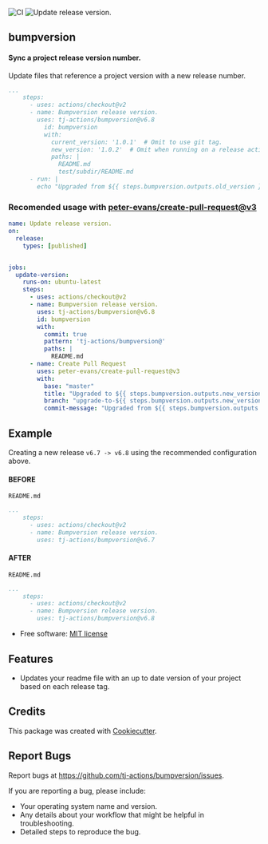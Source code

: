 ![CI](https://github.com/tj-actions/bumpversion/workflows/CI/badge.svg)
![Update release version.](https://github.com/tj-actions/bumpversion/workflows/Update%20release%20version./badge.svg)

bumpversion
-----------

#### Sync a project release version number.

Update files that reference a project version with a new release number.

```yaml
...
    steps:
      - uses: actions/checkout@v2
      - name: Bumpversion release version.
        uses: tj-actions/bumpversion@v6.8
          id: bumpversion
          with:
            current_version: '1.0.1'  # Omit to use git tag.
            new_version: '1.0.2'  # Omit when running on a release action.
            paths: |
              README.md
              test/subdir/README.md
      - run: |
        echo "Upgraded from ${{ steps.bumpversion.outputs.old_version }} -> ${{ steps.bumpversion.outputs.new_version }}" 
```


### Recomended usage with [peter-evans/create-pull-request@v3](https://github.com/peter-evans/create-pull-request)

```yaml
name: Update release version.
on:
  release:
    types: [published]


jobs:
  update-version:
    runs-on: ubuntu-latest
    steps:
      - uses: actions/checkout@v2
      - name: Bumpversion release version.
        uses: tj-actions/bumpversion@v6.8
        id: bumpversion
        with:
          commit: true
          pattern: 'tj-actions/bumpversion@'
          paths: |
            README.md
      - name: Create Pull Request
        uses: peter-evans/create-pull-request@v3
        with:
          base: "master"
          title: "Upgraded to ${{ steps.bumpversion.outputs.new_version }}"
          branch: "upgrade-to-${{ steps.bumpversion.outputs.new_version }}"
          commit-message: "Upgraded from ${{ steps.bumpversion.outputs.old_version }} -> ${{ steps.bumpversion.outputs.new_version }}"
```

Example
-------

Creating a new release `v6.7 -> v6.8` using the recommended configuration above.

#### BEFORE

`README.md`
```yaml
...
    steps:
      - uses: actions/checkout@v2
      - name: Bumpversion release version.
        uses: tj-actions/bumpversion@v6.7
```


#### AFTER
`README.md`
```yaml
...
    steps:
      - uses: actions/checkout@v2
      - name: Bumpversion release version.
        uses: tj-actions/bumpversion@v6.8
```



* Free software: [MIT license](LICENSE)

Features
--------

* Updates your readme file with an up to date version of your project based on each release tag.



Credits
-------

This package was created with [Cookiecutter](https://github.com/cookiecutter/cookiecutter).



Report Bugs
-----------

Report bugs at https://github.com/tj-actions/bumpversion/issues.

If you are reporting a bug, please include:

* Your operating system name and version.
* Any details about your workflow that might be helpful in troubleshooting.
* Detailed steps to reproduce the bug.
